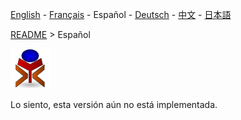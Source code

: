[English](./README_en.md) - [Français](./README_fr.md) - Español - [Deutsch](./README_de.md) - [中文](./README_zh.md) - [日本語](./README_ja.md)

[README](./README.md) > Español

![yrexpert_logo.png](./wiki/fr/yrexpert_logo.png)

Lo siento, esta versión aún no está implementada.
